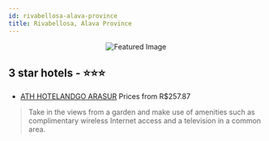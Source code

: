 ```yaml
---
id: rivabellosa-alava-province
title: Rivabellosa, Alava Province
---
```


<center><img src="https://i.travelapi.com/hotels/2000000/1840000/1831300/1831285/d2faae90_z.jpg" alt="Featured Image" /></center>


##  3 star hotels - ⭐️⭐️⭐️

-    [ATH HOTELANDGO ARASUR](https://us.hurb.com/hotels/rivabellosa/ath-hotelandgo-arasur-JNP-JP079322?cmp=18055) Prices from R$257.87
   > Take in the views from a garden and make use of amenities such as complimentary wireless Internet access and a television in a common area.
